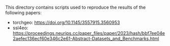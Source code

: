 This directory contains scripts used to reproduce the results of the following papers:

* torchgeo: https://doi.org/10.1145/3557915.3560953
* ssl4eo: https://proceedings.neurips.cc/paper_files/paper/2023/hash/bbf7ee04e2aefec136ecf60e346c2e61-Abstract-Datasets_and_Benchmarks.html
